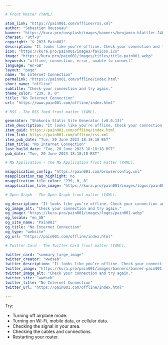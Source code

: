 ```yaml
---

# Front Matter (YAML)

atom_link: "https://pain001.com/offline/rss.xml"
author: "Sebastien Rousseau"
banner: "https://kura.pro/unsplash/images/banners/benjamin-blattler-J40eheaQ_OE-unsplash.jpg"
charset: "utf-8"
copyright: "© 2023 Pain001"
description: "It looks like you’re offline. Check your connection and try again."
icon: "https://kura.pro/pain001/images/favicon.ico"
image: "https://kura.pro/pain001/images/titles/title-pain001.webp"
keywords: "offline, connection, error, unable to connect"
language: "en-GB"
layout: "page"
name: "No Internet Connection"
permalink: "https://pain001.com/offline/index.html"
short_name: "offline"
subtitle: "Check your connection and try again."
theme_color: "239, 0, 0"
title: "No Internet Connection"
url: "https://www.pain001.com/offline/index.html"

# RSS - The RSS feed front matter (YAML).

generator: "Shokunin Static Site Generator (v0.0.13)"
item_description: "It looks like you’re offline. Check your connection and try again."
item_guid: https://pain001.com/offline/index.html
item_link: https://pain001.com/offline/rss.xml
item_pub_date: "Tue, 20 June 2023 18:18:18 BST"
item_title: "No Internet Connection"
last_build_date: "Tue, 20 June 2023 18:18:18 BST"
pub_date: "Tue, 20 June 2023 18:18:18 BST"

# MS Application - The MS Application front matter (YAML).

msapplication_config: "https://pain001.com/browserconfig.xml"
msapplication_tap_highlight: no
msapplication_tile_color: "239, 0, 0"
msapplication_tile_image: "https://kura.pro/pain001/images/logos/pain001.webp"

# Open Graph - The Open Graph front matter (YAML).

og_description: "It looks like you’re offline. Check your connection and try again."
og_image_alt: "Check your connection and try again."
og_image: "https://kura.pro/pain001/images/logos/pain001.webp"
og_locale: "en_GB"
og_site_name: "Pain001"
og_title: "No Internet Connection"
og_type: "website"
og_url: "https://pain001.com/offline/index.html"

# Twitter Card - The Twitter Card front matter (YAML).

twitter_card: "summary_large_image"
twitter_creator: "wwdseb"
twitter_description: "It looks like you’re offline. Check your connection and try again."
twitter_image: "https://kura.pro/pain001/images/banners/banner-pain001.png"
twitter_image_alt: "Check your connection and try again."
twitter_site: "wwdseb"
twitter_title: "No Internet Connection"
twitter_url: "https://pain001.com/offline/index.html"

---
```


Try:

- Turning off airplane mode.
- Turning on Wi-Fi, mobile data, or cellular data.
- Checking the signal in your area.
- Checking the cables and connections.
- Restarting your router.
